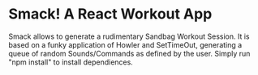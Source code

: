 # Smack! A React Workout App

Smack allows to generate a rudimentary Sandbag Workout Session.
It is based on a funky application of Howler and SetTimeOut, generating a queue of random Sounds/Commands as defined by the user.
Simply run "npm install" to install dependiences.
